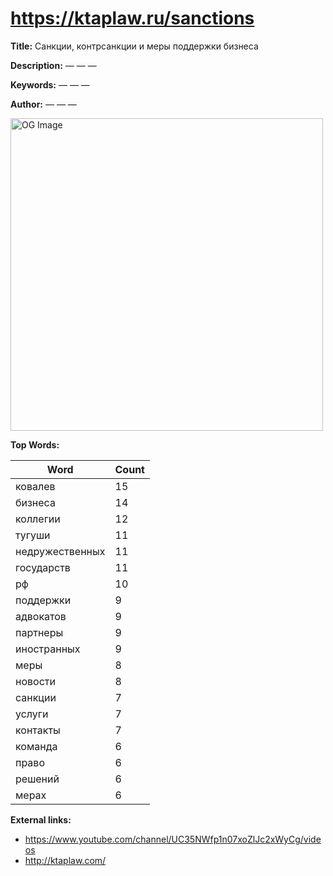 # https://ktaplaw.ru/sanctions

**Title:** Санкции, контрсанкции и меры поддержки бизнеса

**Description:** — — —

**Keywords:** — — —

**Author:** — — —

<img src="https://static.tildacdn.com/tild3861-6465-4132-a130-613034396363/___1_5.png" alt="OG Image" width="500px">

**Top Words:**

| Word       | Count |
|------------|-------|
| ковалев    | 15    |
| бизнеса    | 14    |
| коллегии   | 12    |
| тугуши     | 11    |
| недружественных | 11    |
| государств | 11    |
| рф         | 10    |
| поддержки  | 9     |
| адвокатов  | 9     |
| партнеры   | 9     |
| иностранных | 9     |
| меры       | 8     |
| новости    | 8     |
| санкции    | 7     |
| услуги     | 7     |
| контакты   | 7     |
| команда    | 6     |
| право      | 6     |
| решений    | 6     |
| мерах      | 6     |


**External links:**

- https://www.youtube.com/channel/UC35NWfp1n07xoZlJc2xWyCg/videos
- http://ktaplaw.com/

